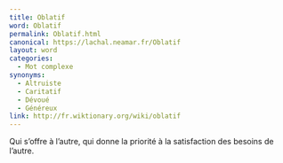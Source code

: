 ```yaml
---
title: Oblatif
word: Oblatif
permalink: Oblatif.html
canonical: https://lachal.neamar.fr/Oblatif
layout: word
categories:
  - Mot complexe
synonyms:
  - Altruiste
  - Caritatif
  - Dévoué
  - Généreux
link: http://fr.wiktionary.org/wiki/oblatif
---
```


Qui s’offre à l’autre, qui donne la priorité à la satisfaction des besoins de l’autre.

